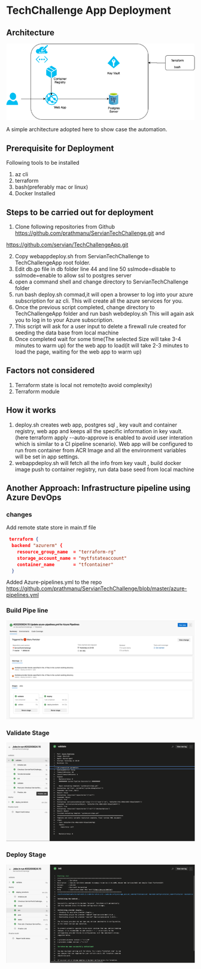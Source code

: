 # TechChallenge App Deployment
## Architecture
![Architecture](/Images/TechChallenge.png)


A simple architecture adopted here to show case the automation.

## Prerequisite for Deployment

Following tools to be installed

1. az cli 
2. terraform 
3. bash(preferably mac or linux)
4. Docker Installed

## Steps to be carried out for deployment

1. Clone following repositories from Github
https://github.com/prathmanu/ServianTechChallenge.git   and

https://github.com/servian/TechChallengeApp.git

2. Copy webappdeploy.sh from ServianTechChallenge  to TechChallengeApp root folder. 
3. Edit db.go file in db folder line 44 and line 50 sslmode=disable to sslmode=enable to allow ssl to postgres server
3. open a command shell and change directory to ServianTechChallenge folder
4. run bash deploy.sh commad,it will open a browser to log into your azure subscription for az cli. This will create all the azure services for you.
5. Once the previous script completed, change directory to TechChallengeApp folder and run bash webdeploy.sh This will again ask you to log in to your Azure subscription.
6. This script will ask for a user input to delete a firewall rule created for seeding the data base from local machine
7. Once completed wait for some time(The selected Size will take 3-4 minutes to warm up) for the web app to load(it will take 2-3 minutes to load the page, waiting for the web app to warm up)

## Factors not considered 

1. Terraform state is local not remote(to avoid complexity)
2. Terraform module

## How it works

1. deploy.sh creates web app, postgres sql , key vault and container registry, web app  and keeps all the specific information in key vault.(here terraform apply --auto-approve is enabled to avoid user interation which is similar to a CI pipeline scenario). Web app will be configured to run from container from ACR Image and all the environment variables will be set in app settings.
2. webappdeploy.sh will fetch all the info from key vault , build docker image push to container registry, run data base seed from local machine  

##  Another Approach: Infrastructure pipeline using Azure DevOps
### changes 
Add remote state store in main.tf file 

```json
 terraform {
  backend "azurerm" {
    resource_group_name  = "terraform-rg"
    storage_account_name = "mytfstateaccount"
    container_name       = "tfcontainer"
  }
```
  Added Azure-pipelines.yml to the repo 
  https://github.com/prathmanu/ServianTechChallenge/blob/master/azure-pipelines.yml

  ### Build Pipe line 

![pipeline](/Images/AzDevOps2.png)
  ### Validate Stage
  
  ![Validate](/Images/AzDevOps3.png)
   ### Deploy Stage
  
  ![Deploy](/Images/AzDevOps4.png)
